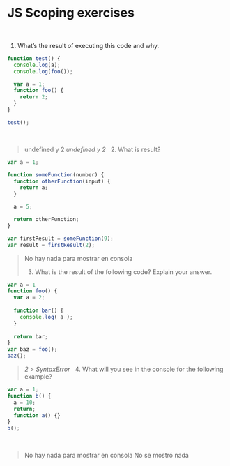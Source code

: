 # JS Scoping exercises

​

1. What’s the result of executing this code and why.

```js
function test() {
  console.log(a);
  console.log(foo());

  var a = 1;
  function foo() {
    return 2;
  }
}

test();
```

​

> undefined y 2
> _undefined y 2_
> ​
> ​ 2. What is result?

```js
var a = 1;

function someFunction(number) {
  function otherFunction(input) {
    return a;
  }

  a = 5;

  return otherFunction;
}

var firstResult = someFunction(9);
var result = firstResult(2);
```

> No hay nada para mostrar en consola
>
> ​
> ​ 3. What is the result of the following code? Explain your answer.

```js
var a = 1
function foo() {
  var a = 2;
​
  function bar() {
    console.log( a );
  }
​
  return bar;
}
var baz = foo();
baz();
```

> _2_ > _SyntaxError_
> ​
> ​ 4. What will you see in the console for the following example?

```js
var a = 1;
function b() {
  a = 10;
  return;
  function a() {}
}
b();
```

​

> No hay nada para mostrar en consola
> No se mostró nada
